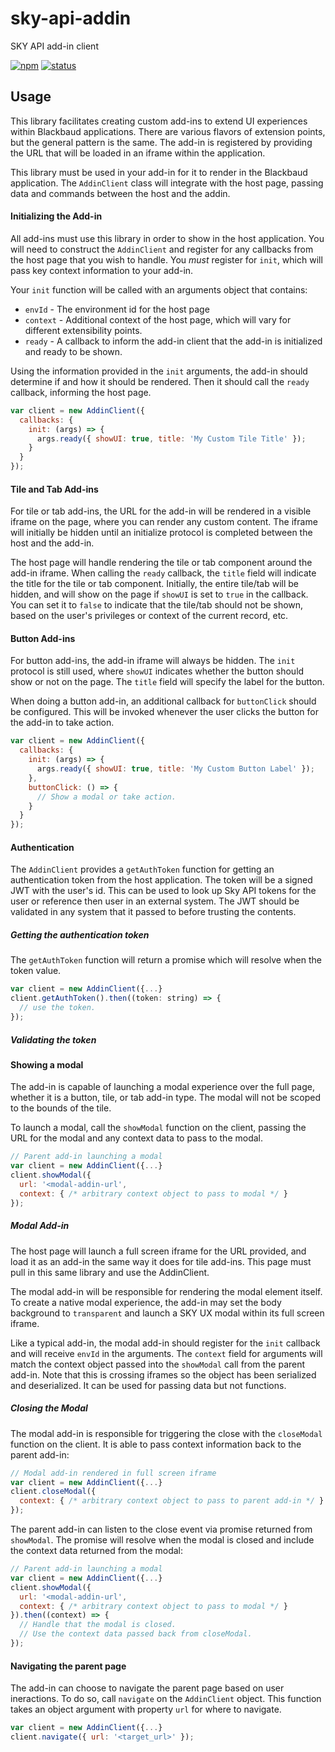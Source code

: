 # sky-api-addin
SKY API add-in client

[![npm](https://img.shields.io/npm/v/@blackbaud/sky-api-addin.svg)](https://www.npmjs.com/package/@blackbaud/sky-api-addin)
[![status](https://travis-ci.org/blackbaud/sky-api-addin.svg?branch=master)](https://travis-ci.org/blackbaud/sky-api-addin)

## Usage

This library facilitates creating custom add-ins to extend UI experiences within Blackbaud applications.  There are various flavors of extension points, but the general pattern is the same.  The add-in is registered by providing the URL that will be loaded in an iframe within the application.

This library must be used in your add-in for it to render in the Blackbaud application. The `AddinClient` class will integrate with the host page, passing data and commands between the host and the addin.

#### Initializing the Add-in
All add-ins must use this library in order to show in the host application. You will need to construct the `AddinClient` and register for any callbacks from the host page that you wish to handle.  You *must* register for `init`, which will pass key context information to your add-in.

Your `init` function will be called with an arguments object that contains:

 - `envId` - The environment id for the host page
 - `context` - Additional context of the host page, which will vary for different extensibility points.
 - `ready` - A callback to inform the add-in client that the add-in is initialized and ready to be shown.

Using the information provided in the `init` arguments, the add-in should determine if and how it should be rendered.  Then it should call the `ready` callback, informing the host page.

```js
var client = new AddinClient({
  callbacks: {
    init: (args) => {
      args.ready({ showUI: true, title: 'My Custom Tile Title' });
    }
  }
});
```

#### Tile and Tab Add-ins
For tile or tab add-ins, the URL for the add-in will be rendered in a visible iframe on the page, where you can render any custom content.  The iframe will initially be hidden until an initialize protocol is completed between the host and the add-in.

The host page will handle rendering the tile or tab component around the add-in iframe.  When calling the `ready` callback, the `title` field will indicate the title for the tile or tab component.  Initially, the entire tile/tab will be hidden, and will show on the page if `showUI` is set to `true` in the callback.  You can set it to `false` to indicate that the tile/tab should not be shown, based on the user's privileges or context of the current record, etc.

#### Button Add-ins
For button add-ins, the add-in iframe will always be hidden.  The `init` protocol is still used, where `showUI` indicates whether the button should show or not on the page.  The `title` field will specify the label for the button.

When doing a button add-in, an additional callback for `buttonClick` should be configured.  This will be invoked whenever the user clicks the button for the add-in to take action.

```js
var client = new AddinClient({
  callbacks: {
    init: (args) => {
      args.ready({ showUI: true, title: 'My Custom Button Label' });
    },
    buttonClick: () => {
      // Show a modal or take action.
    }
  }
});
```

#### Authentication
The `AddinClient` provides a `getAuthToken` function for getting an authentication token from the host application.  The token will be a signed JWT with the user's id.  This can be used to look up Sky API tokens for the user or reference then user in an external system.  The JWT should be validated in any system that it passed to before trusting the contents.

##### Getting the authentication token
The `getAuthToken` function will return a promise which will resolve when the token value.

```js
var client = new AddinClient({...}
client.getAuthToken().then((token: string) => {
  // use the token.
});
```
##### Validating the token

#### Showing a modal
The add-in is capable of launching a modal experience over the full page, whether it is a button, tile, or tab add-in type.  The modal will not be scoped to the bounds of the tile.

To launch a modal, call the `showModal` function on the client, passing the URL for the modal and any context data to pass to the modal.

```js
// Parent add-in launching a modal
var client = new AddinClient({...}
client.showModal({
  url: '<modal-addin-url',
  context: { /* arbitrary context object to pass to modal */ }
});
```
##### Modal Add-in
The host page will launch a full screen iframe for the URL provided, and load it as an add-in the same way it does for tile add-ins.  This page must pull in this same library and use the AddinClient.

The modal add-in will be responsible for rendering the modal element itself.  To create a native modal experience, the add-in may set the body background to `transparent` and launch a SKY UX modal within its full screen iframe.

Like a typical add-in, the modal add-in should register for the `init` callback and will receive `envId` in the arguments. The `context` field for arguments will match the context object passed into the `showModal` call from the parent add-in.  Note that this is crossing iframes so the object has been serialized and deserialized.  It can be used for passing data but not functions.

##### Closing the Modal
The modal add-in is responsible for triggering the close with the `closeModal` function on the client.  It is able to pass context information back to the parent add-in:

```js
// Modal add-in rendered in full screen iframe
var client = new AddinClient({...}
client.closeModal({
  context: { /* arbitrary context object to pass to parent add-in */ }
});
```
The parent add-in can listen to the close event via promise returned from `showModal`. The promise will resolve when the modal is closed and include the context data returned from the modal:

```js
// Parent add-in launching a modal
var client = new AddinClient({...}
client.showModal({
  url: '<modal-addin-url',
  context: { /* arbitrary context object to pass to modal */ }
}).then((context) => {
  // Handle that the modal is closed.
  // Use the context data passed back from closeModal.
});
```

#### Navigating the parent page
The add-in can choose to navigate the parent page based on user ineractions.  To do so, call `navigate` on the `AddinClient` object.  This function takes an object argument with property `url` for where to navigate.

```js
var client = new AddinClient({...}
client.navigate({ url: '<target_url>' });
```
